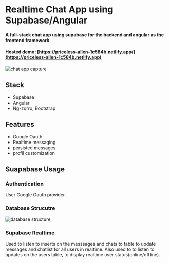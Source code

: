 # Realtime Chat App using Supabase/Angular 

#### A full-stack chat app using supabase for the backend and angular as the frontend framework 
#### Hosted demo: [https://priceless-allen-1c584b.netlify.app/](https://priceless-allen-1c584b.netlify.app)
![chat app capture](https://user-images.githubusercontent.com/38834042/136698620-c0987dae-a275-479e-974d-568d52d876e0.PNG)

## Stack 
 - Supabase
 - Angular
 - Ng-zorro, Bootstrap 
 
## Features
- Google Oauth
- Realtime messaging
- persisted messages 
- profil customization
## Suapabase Usage

### Authentication
User Google Oauth provider.

### Database Strucutre

![database structure](https://user-images.githubusercontent.com/38834042/136705235-54913527-e074-4c75-85c2-8b3c6a55ae2c.jpg)

### Supabase Realtime
Used to listen to inserts on the messsages and chats to table to update messages and chatlist for all users in realtime.
Also used to to listen to updates on the users table, to display realtime user status(online/offline). 
